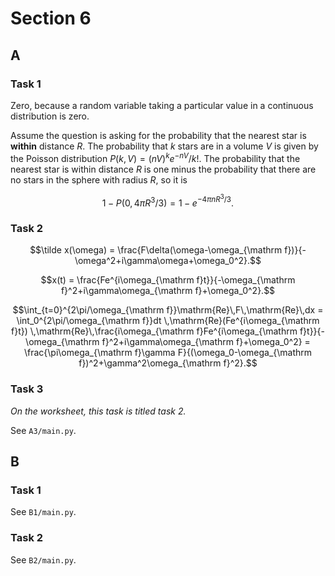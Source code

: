 # Section 6

## A

### Task 1

Zero, because a random variable taking a particular value in a continuous distribution is zero.

Assume the question is asking for the probability that the nearest star is **within** distance $R$.
The probability that $k$ stars are in a volume $V$ is given by the Poisson distribution $P(k,V)=(nV)^ke^{-nV}/k!$.
The probability that the nearest star is within distance $R$ is
one minus the probability that there are no stars in the sphere with radius $R$,
so it is

```math
1 - P(0,4\pi R^3/3) = 1 - e^{-4\pi nR^3/3}.
```

### Task 2

```math
\tilde x(\omega) = \frac{F\delta(\omega-\omega_{\mathrm f})}{-\omega^2+i\gamma\omega+\omega_0^2}.
```

```math
x(t) = \frac{Fe^{i\omega_{\mathrm f}t}}{-\omega_{\mathrm f}^2+i\gamma\omega_{\mathrm f}+\omega_0^2}.
```

```math
\int_{t=0}^{2\pi/\omega_{\mathrm f}}\mathrm{Re}\,F\,\mathrm{Re}\,dx
= \int_0^{2\pi/\omega_{\mathrm f}}dt
\,\mathrm{Re}(Fe^{i\omega_{\mathrm f}t})
\,\mathrm{Re}\,\frac{i\omega_{\mathrm f}Fe^{i\omega_{\mathrm f}t}}{-\omega_{\mathrm f}^2+i\gamma\omega_{\mathrm f}+\omega_0^2}
= \frac{\pi\omega_{\mathrm f}\gamma F}{(\omega_0-\omega_{\mathrm f})^2+\gamma^2\omega_{\mathrm f}^2}.
```

### Task 3

*On the worksheet, this task is titled task 2.*

See `A3/main.py`.

## B

### Task 1

See `B1/main.py`.

### Task 2

See `B2/main.py`.
